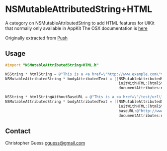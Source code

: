 NSMutableAttributedString+HTML
=============

A category on NSMutableAttributedString to add HTML features for UIKit that normally only available in AppKit
The OSX documentation is [here](https://developer.apple.com/library/mac/documentation/Cocoa/Reference/ApplicationKit/Classes/NSAttributedString_AppKitAdditions/)

Originally extracted from [Push](https://github.com/PushOCCRP/)

Usage
------------

```Objective-C
#import "NSMutableAttributedString+HTML.h"
```

```Objective-C
NSString * htmlString = @"This is a <a href=\"http://www.example.com\">sample</a> html file";
NSMutableAttributedString * bodyAttributedText = [[NSMutableAttributedString alloc]
                                                   initWithHTML:[htmlString dataUsingEncoding:NSUTF8StringEncoding]
                                                   documentAttributes:nil];

NSString * htmlStringWithoutBaseURL = @"This is a <a href=\"/test/url\">sample</a> html file";
NSMutableAttributedString * bodyAttributedText = [[NSMutableAttributedString alloc]
                                                   initWithHTML:[htmlStringWithoutBaseURL dataUsingEncoding:NSUTF8StringEncoding]
                                                   baseURL:@"http://www.example.com"
                                                   documentAttributes:nil];
```

Contact
--------------
Christopher Guess [cguess@gmail.com](mailto:cguess@gmail.com)